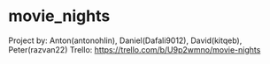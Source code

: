 # movie_nights

Project by: Anton(antonohlin), Daniel(Dafali9012), David(kitqeb), Peter(razvan22) 
Trello: https://trello.com/b/U9p2wmno/movie-nights


